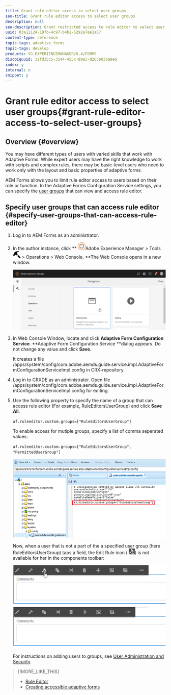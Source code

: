 ```yaml
---
title: Grant rule editor access to select user groups
seo-title: Grant rule editor access to select user groups
description: null
seo-description: Grant restricted access to rule editor to select user groups.
uuid: 03a11124-197b-4c97-b4b2-5292e7ee1a57
content-type: reference
topic-tags: adaptive_forms
topic-tags: develop
products: SG_EXPERIENCEMANAGER/6.4/FORMS
discoiquuid: 32fd35c5-3544-455c-89e3-d265603ba9e6
index: y
internal: n
snippet: y
---
```


# Grant rule editor access to select user groups{#grant-rule-editor-access-to-select-user-groups}

## Overview {#overview}

You may have different types of users with varied skills that work with Adaptive Forms. While expert users may have the right knowledge to work with scripts and complex rules, there may be basic-level users who need to work only with the layout and basic properties of adaptive forms.

AEM Forms allows you to limit rule editor access to users based on their role or function. In the Adaptive Forms Configuration Service settings, you can specify the [user groups](../../sites/administering/using/security.md) that can view and access rule editor.

## Specify user groups that can access rule editor {#specify-user-groups-that-can-access-rule-editor}

1. Log in to AEM Forms as an administrator.
1. In the author instance, click ** ![](assets/AdobeExperienceManager.png)Adobe Experience Manager &gt; Tools ![](assets/Hammer.png) &gt; Operations &gt; Web Console. **The Web Console opens in a new window.

   ![](assets/1.png)

1. In Web Console Window, locate and click **Adaptive Form Configuration** **Service**. **Adaptive Form Configuration Service **dialog appears. Do not change any value and click **Save**.

   It creates a file /apps/system/config/com.adobe.aemds.guide.service.impl.AdaptiveFormConfigurationServiceImpl.config in CRX-repository.

1. Log in to CRXDE as an administrator. Open file /apps/system/config/com.adobe.aemds.guide.service.impl.AdaptiveFormConfigurationServiceImpl.config for editing.
1. Use the following property to specify the name of a group that can access rule editor (For example, RuleEditorsUserGroup) and click **Save All**.

   `af.ruleeditor.custom.groups=["RuleEditorsUserGroup"]`

   To enable access for mutiple groups, specify a list of comma seperated values:

   `af.ruleeditor.custom.groups=["RuleEditorsUserGroup", "PermittedUserGroup"]`

   ![](assets/create-user.PNG)

   Now, when a user that is not a part of the a specified user group (here RuleEditorsUserGroup) taps a field, the Edit Rule icon ( ![](assets/edit-rules1.png)) is not available for her in the components toolbar:

   <!--
   Comment Type: draft

   <note>
   <p>AEM Forms has two default user groups for two different aspects of adaptive forms:</p>
   <ul>
   <li><strong>forms-users</strong> have access to forms authoring</li>
   <li><strong>template-authors</strong> have access to forms template authoring</li>
   </ul>
   <p>When you limit rule editor access by specifying a custom user group, such as RuleEditorsUsers, ensure that the users in both the default user groups that need to work with the respective Rule Editor UIs are added to the RuleEditorsUserGroup group.</p>
   <p>Alternatively, to limit rule editor access only for forms-user and to allow all template-authors to access rule editor, add the following two values to User Groups With Rule Editor Access:</p>
   <ul>
   <li>RuleEditorUsersGroup: Gives access to a select subset of forms-users group</li>
   <li>template-authors: Gives access to all the users in the template-authors group</li>
   </ul>
   </note>
   -->

   <!--
   Comment Type: draft

   <p>By default, all the user groups have access to rule editor. To grant access to rule editor to all the user groups on your server, ensure that the User Groups With Rule Editor field is empty.</p>
   -->

   <!--
   Comment Type: draft

   <table border="1" cellpadding="1" cellspacing="0" width="100%">
   <tbody>
   <tr>
   <td><strong>Value in the field User Groups With Rule Editor Access</strong></td>
   <td><strong>Grants access to Rule Editor in Adaptive Forms UI</strong></td>
   <td><strong>Grants access to Rule Editor in Forms Templates UI</strong></td>
   </tr>
   <tr>
   <td>no value</td>
   <td> </td>
   <td> </td>
   </tr>
   </tbody>
   </table>
   -->

   ![](assets/ComponentsToolbarWithRE.png) ![](assets/ComponentsToolbarWithoutRE.png) 

   <!--
   Comment Type: draft

   <img captionBottom="When an unauthorized user tries to access components toolbar in the classic UI, access is denied" imageRotate="0" src="assets/ClassicUIWithoutRE.png" />
   -->

   For instructions on adding users to groups, see [User Administration and Security](../../sites/administering/using/security.md).

>[!MORE_LIKE_THIS]
>
>* [Rule Editor](../../forms/using/rule-editor.md)
>* [Creating accessible adaptive forms](../../forms/using/creating-accessible-adaptive-forms.md)
